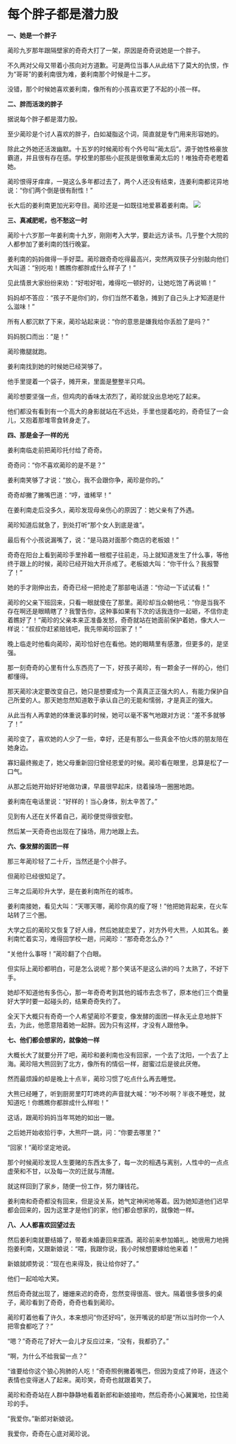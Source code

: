 # 每个胖子都是潜力股

**一、她是一个胖子**

蔺珍九岁那年跟隔壁家的奇奇大打了一架，原因是奇奇说她是一个胖子。 

不久两对父母又带着小孩向对方道歉。可是两位当事人从此结下了莫大的仇恨，作为“哥哥”的姜利南很为难，姜利南那个时候是十二岁。 

没错，那个时候她喜欢姜利南，像所有的小孩喜欢更了不起的小孩一样。 

**二、胖而活泼的胖子**

据说每个胖子都是潜力股。 

至少蔺珍是个讨人喜欢的胖子，白如凝脂这个词，简直就是专门用来形容她的。 

除此之外她还活泼幽默。十五岁的时候蔺珍有个外号叫“蔺太后”。源于她性格豪放霸道，并且很有存在感。学校里的那些小屁孩是很敬重蔺太后的！唯独奇奇老瞪着她。 

蔺珍恨得牙痒痒，一晃这么多年都过去了，两个人还没有结束，连姜利南都诧异地说：“你们两个倒是很有耐性！” 

长大后的姜利南更加光彩夺目。蔺珍还是一如既往地爱慕着姜利南。 ![](http://www.yilinzazhi.com/images/yili/yili201315/yili20131547-1-l.jpg)

**三、真减肥呢，也不愁这一时**

蔺珍十六岁那一年姜利南十九岁，刚刚考入大学，要赴远方读书。几乎整个大院的人都参加了姜利南的饯行晚宴。 

姜利南的妈妈做得一手好菜。蔺珍跟奇奇吃得最高兴，突然两双筷子分别敲向他们大叫道：“别吃啦！瞧瞧你都胖成什么样子了！” 

见此情景大家纷纷来劝：“好啦好啦，难得吃一顿好的，让她吃饱了再说嘛！” 

妈妈却不答应：“孩子不是你们的，你们当然不着急，摊到了自己头上才知道是什么滋味！” 

所有人都沉默了下来，蔺珍站起来说：“你的意思是嫌我给你丢脸了是吗？” 

妈妈脱口而出：“是！” 

蔺珍撒腿就跑。 

姜利南找到她的时候她已经哭够了。 

他手里提着一个袋子，摊开来，里面是整整半只鸡。 

蔺珍想要坚强一点，但鸡肉的香味太浓烈了，蔺珍就没出息地吃了起来。 

他们都没有看到有一个高大的身影就站在不远处，手里也提着吃的，奇奇怔了一会儿，又抱着那堆零食转身走了。 

**四、那是金子一样的光**

姜利南临走前把蔺珍托付给了奇奇。 

奇奇问：“你不喜欢蔺珍的是不是？” 

姜利南笑够了才说：“放心，我不会跟你争，蔺珍是你的。” 

奇奇却撇了撇嘴巴道：“哼，谁稀罕！” 

在姜利南走后没多久，蔺珍发现母亲伤心的原因了：她父亲有了外遇。 

蔺珍知道后就急了，到处打听“那个女人到底是谁”。 

最后有个小孩说漏嘴了，说：“是马路对面那个商店的老板娘！” 

奇奇在阳台上看到蔺珍手里拎着一根棍子往前走，马上就知道发生了什么事，等他终于跟上的时候，蔺珍已经开始大开杀戒了。老板娘大叫：“你干什么？我报警了！” 

她的手才刚伸出去，奇奇已经一把抢走了那部电话道：“你动一下试试看！” 

蔺珍的父亲下班回来，只看一眼就傻在了那里。蔺珍却当众朝他吼：“你是当我不存在啊还是眼睛瞎了？我警告你，这种事如果有下次的话我连你一起砸，不信你走着瞧好了！”蔺珍的父亲本来正准备发怒，奇奇就站在她面前保护着她，像大人一样说：“叔叔你赶紧赔钱吧，我先带蔺珍回家了！” 

晚上临走时他看向蔺珍，蔺珍恰好也在看他。她的眼睛里有感激，但更多的，是坚强。 

那一刻奇奇的心里有什么东西亮了一下，好孩子蔺珍，有一颗金子一样的心，他们都懂得。 

那天蔺珍决定要改变自己，她只是想要成为一个真真正正强大的人，有能力保护自己所爱的人。那天她忽然知道敢于承认自己的无能和懦弱，才是真正的强大。 

从此当有人再拿她的体重说事的时候，她可以毫不客气地跟对方说：“差不多就够了！” 

蔺珍变了，喜欢她的人少了一些，幸好，还是有那么一些真金不怕火炼的朋友陪在她身边。 

寡妇最终搬走了，她父母重新回归曾经恩爱的时候。蔺珍看在眼里，总算是松了一口气。 

从那之后她开始好好地做功课，早晨很早起床，绕着操场一圈圈地跑。 

姜利南在电话里说：“好样的！当心身体，别太辛苦了。” 

见到有人还在关怀着自己，蔺珍便觉得很安慰。 

然后某一天奇奇也出现在了操场，用力地跟上去。 

**六、像发酵的面团一样**

那三年蔺珍轻了二十斤，当然还是个小胖子。 

但蔺珍已经很知足了。 

三年之后蔺珍升大学，是在姜利南所在的城市。 

姜利南接她，看见大叫：“天哪天哪，蔺珍你真的瘦了呀！”他把她背起来，在火车站转了三个圈。 

大学之后的蔺珍又恢复了好人缘，然后她就恋爱了，对方外号大熊，人如其名。姜利南忙着实习，难得回学校一趟，问蔺珍：“那奇奇怎么办？” 

“关他什么事呀！”蔺珍翻了个白眼。 

但实际上蔺珍都明白，可是怎么说呢？那个笑话不是这么讲的吗？太熟了，不好下手。 

她却不知道他有多伤心，那一年奇奇考到其他的城市去念书了，原本他们三个商量好大学时要一起碰头的，结果奇奇失约了。 

全天下大概只有奇奇一个人希望蔺珍不要变，像发酵的面团一样永无止息地胖下去，为此，他愿意陪着她一起胖。因为只有这样，才没有人跟他争。 

**七、他们都会想家的，就像她一样**

大概长大了就要分开了吧，蔺珍和姜利南也没有回家，一个去了沈阳，一个去了上海。蔺珍陪大熊回到了北方，像所有的情侣一样，甜蜜过后是彼此厌倦。 

然而最烦躁的却是晚上十点半，蔺珍习惯了吃点什么再去睡觉。 

大熊已经睡了，听到厨房里叮叮咚咚的声音就大喊：“吵不吵啊？半夜不睡觉，就知道吃！你瞧瞧你都胖成什么样啦！” 

这话，跟蔺珍妈妈当年骂她的如出一辙。 

之后她开始收拾行李，大熊吓一跳，问：“你要去哪里？” 

“回家！”蔺珍坚定地说。 

那个时候蔺珍发现人生要赌的东西太多了，每一次的相遇与离别，人性中的一点点虚荣和不甘，以及每一次的迁就与清醒。 

就这样回到了家乡，随便一份工作，努力赚钱花。 

姜利南和奇奇都没有回来，但是没关系，她气定神闲地等着。因为她知道他们迟早都会回来的，因为这里才是他们的家，他们都会想家的，就像她一样。 

**八、人人都喜欢回望过去**

然后姜利南就要结婚了，带着未婚妻回来摆酒。蔺珍前来参加婚礼，她很用力地拥抱姜利南，又跟新娘说：“喂，我跟你说，我小时候想要嫁给他来着！” 

新娘就顺势说：“现在也来得及，我让给你好了。” 

他们一起哈哈大笑。 

然后奇奇就出现了，姗姗来迟的奇奇，忽然变得很高、很大。隔着很多很多的桌子，蔺珍看到了奇奇，奇奇也看到蔺珍。 

蔺珍盯着他看了许久，本来想问“你还好吗”，张开嘴说的却是“所以当时你一个人把零食都吃了？” 

“嗯？”奇奇花了好大一会儿才反应过来，“没有，我都扔了。” 

“啊，为什么不给我留一点？” 

“谁要给你这个狼心狗肺的人吃！”奇奇照例撇着嘴巴，但因为变成了帅哥，连这个表情也变得迷人了起来。蔺珍笑，奇奇也就跟着笑了。 

蔺珍和奇奇站在人群中静静地看着新郎和新娘接吻，然后奇奇小心翼翼地，拉住蔺珍的手。 

“我爱你。”新郎对新娘说。 

我爱你，奇奇在心底对蔺珍说。